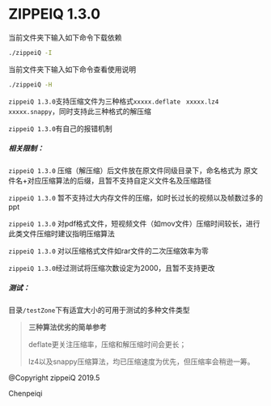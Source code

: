 # ZIPPEIQ 1.3.0



当前文件夹下输入如下命令下载依赖

```zsh
./zippeiQ -I
```

当前文件夹下输入如下命令查看使用说明

```zsh
./zippeiQ -H  
```



`zippeiQ 1.3.0`支持压缩文件为三种格式`xxxxx.deflate` ` xxxxx.lz4` ` xxxxx.snappy`，同时支持此三种格式的解压缩



`zippeiQ 1.3.0`有自己的报错机制





##### 相关限制：

`zippeiQ 1.3.0` 压缩（解压缩）后文件放在原文件同级目录下，命名格式为 原文件名+对应压缩算法的后缀，且暂不支持自定义文件名及压缩路径

`zippeiQ 1.3.0` 暂不支持过大内存文件的压缩，如时长过长的视频以及帧数过多的ppt

`zippeiQ 1.3.0` 对pdf格式文件，短视频文件（如mov文件）压缩时间较长，进行此类文件压缩时建议指明压缩算法

`zippeiQ 1.3.0` 对以压缩格式文件如rar文件的二次压缩效率为零

`zippeiQ 1.3.0`经过测试将压缩次数设定为2000，且暂不支持更改



##### 测试：

目录`/testZone`下有适宜大小的可用于测试的多种文件类型





> **三种算法优劣的简单参考**
>
> deflate更关注压缩率，压缩和解压缩时间会更长；
>
>  lz4以及snappy压缩算法，均已压缩速度为优先，但压缩率会稍逊一筹。





@Copyright zippeiQ 2019.5

Chenpeiqi

